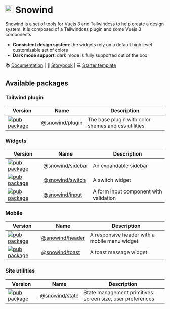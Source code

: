 # <img src="public/img/logo.png" width="25" height="25"> Snowind

Snowind is a set of tools for Vuejs 3 and Tailwindcss to help create a design system. It is composed
of a Tailwindcss plugin and some Vuejs 3 components

- **Consistent design system**: the widgets rely on a default high level customizable set of colors
- **Dark mode support**: dark mode is fully supported out of the box 

:books: [Documentation](https://synw.github.io/snowind/) | :movie_camera: [Storybook](https://synw.github.io/snowind-stories/) | :computer: [Starter template](https://github.com/synw/snowind-template)

## Available packages

### Tailwind plugin

| Version | Name | Description |
| --- | --- | --- |
| [![pub package](https://img.shields.io/npm/v/@snowind/plugin)](https://www.npmjs.com/package/@snowind/plugin) | [@snowind/plugin](https://synw.github.io/snowind/install) | The base plugin with color shemes and css utilities |

### Widgets

| Version | Name | Description |
| --- | --- | --- |
| [![pub package](https://img.shields.io/npm/v/@snowind/sidebar)](https://www.npmjs.com/package/@snowind/sidebar) | [@snowind/sidebar](https://synw.github.io/snowind/sidebar) | An expandable sidebar |
| [![pub package](https://img.shields.io/npm/v/@snowind/switch)](https://www.npmjs.com/package/@snowind/switch) | [@snowind/switch](https://synw.github.io/snowind/switch) | A switch widget |
| [![pub package](https://img.shields.io/npm/v/@snowind/input)](https://www.npmjs.com/package/@snowind/header) | [@snowind/input](https://synw.github.io/snowind/input) | A form input component with validation |

### Mobile

| Version | Name | Description |
| --- | --- | --- |
| [![pub package](https://img.shields.io/npm/v/@snowind/header)](https://www.npmjs.com/package/@snowind/header) | [@snowind/header](https://synw.github.io/snowind/header) | A responsive header with a mobile menu widget |
| [![pub package](https://img.shields.io/npm/v/@snowind/toast)](https://www.npmjs.com/package/@snowind/toast) | [@snowind/toast](https://synw.github.io/snowind/toast) | A toast message widget |

### Site utilities

| Version | Name | Description |
| --- | --- | --- |
| [![pub package](https://img.shields.io/npm/v/@snowind/state)](https://www.npmjs.com/package/@snowind/state) | [@snowind/state](https://synw.github.io/snowind/state/screen) | State management primitives: screen size, user preferences |
